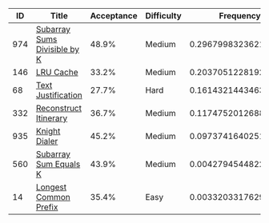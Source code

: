 |ID|Title|Acceptance|Difficulty|Frequency|
|----|-----|----|---|---|
|974|[Subarray Sums Divisible by K]( https://leetcode.com/problems/subarray-sums-divisible-by-k)|48.9%|Medium|0.2967998323621869|
|146|[LRU Cache]( https://leetcode.com/problems/lru-cache)|33.2%|Medium|0.2037051228192776|
|68|[Text Justification]( https://leetcode.com/problems/text-justification)|27.7%|Hard|0.16143214434637243|
|332|[Reconstruct Itinerary]( https://leetcode.com/problems/reconstruct-itinerary)|36.7%|Medium|0.11747520126885172|
|935|[Knight Dialer]( https://leetcode.com/problems/knight-dialer)|45.2%|Medium|0.09737416402517636|
|560|[Subarray Sum Equals K]( https://leetcode.com/problems/subarray-sum-equals-k)|43.9%|Medium|0.004279454482267064|
|14|[Longest Common Prefix]( https://leetcode.com/problems/longest-common-prefix)|35.4%|Easy|0.003320331762984143|
